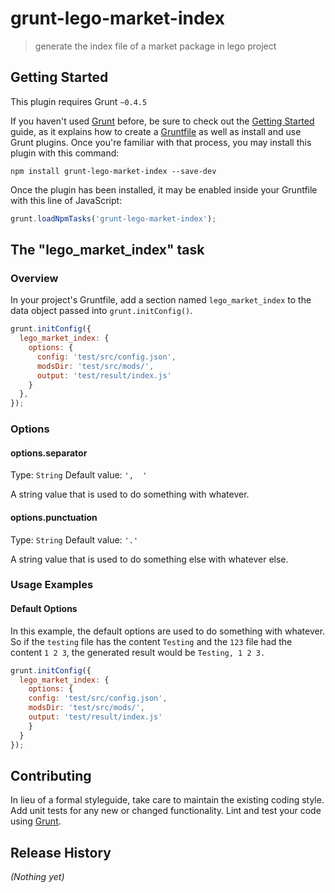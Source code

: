 # grunt-lego-market-index

> generate the index file of a market package in lego project

## Getting Started
This plugin requires Grunt `~0.4.5`

If you haven't used [Grunt](http://gruntjs.com/) before, be sure to check out the [Getting Started](http://gruntjs.com/getting-started) guide, as it explains how to create a [Gruntfile](http://gruntjs.com/sample-gruntfile) as well as install and use Grunt plugins. Once you're familiar with that process, you may install this plugin with this command:

```shell
npm install grunt-lego-market-index --save-dev
```

Once the plugin has been installed, it may be enabled inside your Gruntfile with this line of JavaScript:

```js
grunt.loadNpmTasks('grunt-lego-market-index');
```

## The "lego_market_index" task

### Overview
In your project's Gruntfile, add a section named `lego_market_index` to the data object passed into `grunt.initConfig()`.

```js
grunt.initConfig({
  lego_market_index: {
    options: {
      config: 'test/src/config.json',
      modsDir: 'test/src/mods/',
      output: 'test/result/index.js'
    }
  },
});
```

### Options

#### options.separator
Type: `String`
Default value: `',  '`

A string value that is used to do something with whatever.

#### options.punctuation
Type: `String`
Default value: `'.'`

A string value that is used to do something else with whatever else.

### Usage Examples

#### Default Options
In this example, the default options are used to do something with whatever. So if the `testing` file has the content `Testing` and the `123` file had the content `1 2 3`, the generated result would be `Testing, 1 2 3.`

```js
grunt.initConfig({
  lego_market_index: {
    options: {
    config: 'test/src/config.json',
    modsDir: 'test/src/mods/',
    output: 'test/result/index.js'
    }
  }
});
```

## Contributing
In lieu of a formal styleguide, take care to maintain the existing coding style. Add unit tests for any new or changed functionality. Lint and test your code using [Grunt](http://gruntjs.com/).

## Release History
_(Nothing yet)_
